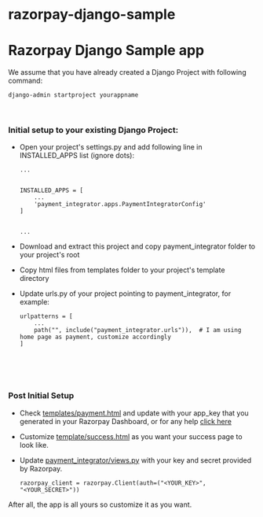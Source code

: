 # razorpay-django-sample
<h1>Razorpay Django Sample app</h1>

We assume that you have already created a Django Project with following command:
```
django-admin startproject yourappname
```

<br>

<h3>Initial setup to your existing Django Project:</h3>

- Open your project's settings.py and add following line in INSTALLED_APPS list (ignore dots):

	```
	...


	INSTALLED_APPS = [
		...
		'payment_integrator.apps.PaymentIntegratorConfig'
	]


	...
	``` 

- Download and extract this project and copy payment_integrator folder to your project's root
- Copy html files from templates folder to your project's template directory
- Update urls.py of your project pointing to payment_integrator, for example:
	
	```
	urlpatterns = [
		...
		path("", include("payment_integrator.urls")),  # I am using home page as payment, customize accordingly
	]
	```
	


<br/>
<br/><br/>
<h3>Post Initial Setup</h3>

- Check <a href="https://github.com/yashkoli44/razorpay-django-sample/blob/master/templates/payment.html">templates/payment.html<a> and update with your app_key that you generated in your Razorpay Dashboard, or for any help <a href="https://razorpay.com/docs/payment-gateway/server-integration/python/usage/#generate-api-key">click here</a>

- Customize <a href="https://github.com/yashkoli44/razorpay-django-sample/blob/master/templates/success.html">template/success.html</a> as you want your success page to look like.

- Update <a href="https://github.com/yashkoli44/razorpay-django-sample/blob/a21cc54cd4384023299b0b5004eed882e42cb16e/payment_integrator/views.py#L8">payment_integrator/views.py</a> with your key and secret provided by Razorpay.

	<code>razorpay_client = razorpay.Client(auth=("<YOUR_KEY>", "<YOUR_SECRET>"))</code>



After all, the app is all yours so customize it as you want.
